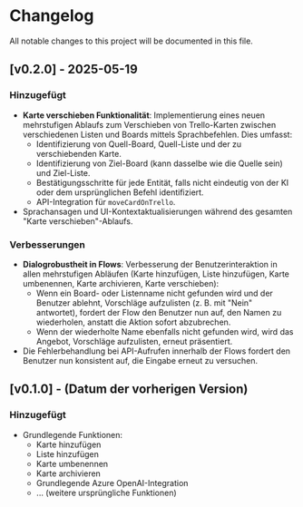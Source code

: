 # Changelog

All notable changes to this project will be documented in this file.

## [v0.2.0] - 2025-05-19

### Hinzugefügt

- **Karte verschieben Funktionalität**: Implementierung eines neuen mehrstufigen Ablaufs zum Verschieben von Trello-Karten zwischen verschiedenen Listen und Boards mittels Sprachbefehlen. Dies umfasst:
  - Identifizierung von Quell-Board, Quell-Liste und der zu verschiebenden Karte.
  - Identifizierung von Ziel-Board (kann dasselbe wie die Quelle sein) und Ziel-Liste.
  - Bestätigungsschritte für jede Entität, falls nicht eindeutig von der KI oder dem ursprünglichen Befehl identifiziert.
  - API-Integration für `moveCardOnTrello`.
- Sprachansagen und UI-Kontextaktualisierungen während des gesamten "Karte verschieben"-Ablaufs.

### Verbesserungen

- **Dialogrobustheit in Flows**: Verbesserung der Benutzerinteraktion in allen mehrstufigen Abläufen (Karte hinzufügen, Liste hinzufügen, Karte umbenennen, Karte archivieren, Karte verschieben):
  - Wenn ein Board- oder Listenname nicht gefunden wird und der Benutzer ablehnt, Vorschläge aufzulisten (z. B. mit "Nein" antwortet), fordert der Flow den Benutzer nun auf, den Namen zu wiederholen, anstatt die Aktion sofort abzubrechen.
  - Wenn der wiederholte Name ebenfalls nicht gefunden wird, wird das Angebot, Vorschläge aufzulisten, erneut präsentiert.
- Die Fehlerbehandlung bei API-Aufrufen innerhalb der Flows fordert den Benutzer nun konsistent auf, die Eingabe erneut zu versuchen.

## [v0.1.0] - (Datum der vorherigen Version)

### Hinzugefügt

- Grundlegende Funktionen:
  - Karte hinzufügen
  - Liste hinzufügen
  - Karte umbenennen
  - Karte archivieren
  - Grundlegende Azure OpenAI-Integration
  - ... (weitere ursprüngliche Funktionen)

